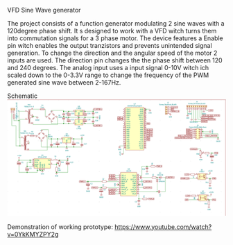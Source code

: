 VFD Sine Wave generator

The project consists of a function generator modulating 2 sine waves with a 120degree phase shift. 
It s designed to work with a VFD witch turns them into commutation signals for a 3 phase motor.
The device features a Enable pin witch enables the output tranzistors and prevents unintended signal generation.
To change the direction and the angular speed of the motor 2 inputs are used.
The direction pin changes the the phase shift between 120 and 240 degrees.
The analog input uses a input signal 0-10V witch ich scaled down to the 0-3.3V range to change the frequency of the PWM generated sine wave between 2-167Hz.

Schematic
![Screenshot](schematic.png)


Demonstration of working prototype:
https://www.youtube.com/watch?v=0YkKMYZPY2g
